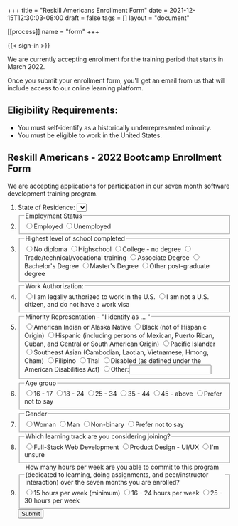 +++
title = "Reskill Americans Enrollment Form"
date = 2021-12-15T12:30:03-08:00
draft = false
tags = []
layout = "document"

[[process]]
name = "form"
+++

{{< sign-in >}}

We are currently accepting enrollment for the training period that starts in March 2022.

Once you submit your enrollment form, you'll get an email from us that will include access to our online learning platform.

## Eligibility Requirements:

- You must self-identify as a historically underrepresented minority.
- You must be eligible to work in the United States.

## Reskill Americans - 2022 Bootcamp Enrollment Form

We are accepting applications for participation in our seven month software development training program.

<form id="enrollment-form">
<ol>

<li><label> State of Residence:
  <select name="state">
    <option value=""></option>
    {{< state-options >}}
  </select>
  </label>
</li>

<li>
  <fieldset><legend>Employment Status</legend>
    <label><input name="employed" type="radio" value="employed">Employed</label>
    <label><input name="employed" type="radio" value="unemployed">Unemployed</label>
  </fieldset>
</li>

<li>
  <fieldset><legend>Highest level of school completed</legend>
    <label><input name="education" type="radio" value="none">No diploma</label>
    <label><input name="education" type="radio" value="highschool">Highschool</label>
    <label><input name="education" type="radio" value="some-college">College - no degree</label>
    <label><input name="education" type="radio" value="technical">Trade/technical/vocational training</label>
    <label><input name="education" type="radio" value="associate">Associate Degree</label>
    <label><input name="education" type="radio" value="bachelors">Bachelor's Degree</label>
    <label><input name="education" type="radio" value="masters">Master's Degree</label>
    <label><input name="education" type="radio" value="post-graduate">Other post-graduate degree</label>
  </fieldset>
</li>

<li>
  <fieldset><legend>Work Authorization:</legend>
    <label><input name="workStatus" type="radio" value="allowed">I am legally authorized to work in the U.S.</label>
    <label><input name="workStatus" type="radio" value="not-allowed">I am not a U.S. citizen, and do not have a work visa</label>
  </fieldset>
</li>

<li>
  <fieldset><legend>Minority Representation - "I identify as ... "</legend>
    <label><input name="ethnicity" type="radio" value="native-american">American Indian or Alaska Native</label>
    <label><input name="ethnicity" type="radio" value="black">Black (not of Hispanic Origin)</label>
    <label><input name="ethnicity" type="radio" value="hispanic">Hispanic (including persons of Mexican, Puerto Rican, Cuban, and Central or South American Origin)</label>
    <label><input name="ethnicity" type="radio" value="pacific-islander">Pacific Islander</label>
    <label><input name="ethnicity" type="radio" value="southeast-asian">Southeast Asian (Cambodian, Laotian, Vietnamese, Hmong, Cham)</label>
    <label><input name="ethnicity" type="radio" value="filipino">Filipino</label>
    <label><input name="ethnicity" type="radio" value="thai">Thai</label>
    <label><input name="ethnicity" type="radio" value="disabled">Disabled (as defined under the American Disabilities Act)</label>
    <label><input name="ethnicity" type="radio" value="other">Other:<input class="other" name="ethnicity-other" type="text"></label>
  </fieldset>
</li>

<li>
  <fieldset><legend>Age group</legend>
    <label><input name="ageGroup" type="radio" value="16-17">16 - 17</label>
    <label><input name="ageGroup" type="radio" value="18-24">18 - 24</label>
    <label><input name="ageGroup" type="radio" value="25-34">25 - 34</label>
    <label><input name="ageGroup" type="radio" value="35-44">35 - 44</label>
    <label><input name="ageGroup" type="radio" value="45-above">45 - above</label>
    <label><input name="ageGroup" type="radio" value="unspecified">Prefer not to say</label>
  </fieldset>
</li>

<li>
  <fieldset><legend>Gender</legend>
    <label><input name="gender" type="radio" value="female">Woman</label>
    <label><input name="gender" type="radio" value="male">Man</label>
    <label><input name="gender" type="radio" value="non-binary">Non-binary</label>
    <label><input name="gender" type="radio" value="unspecified">Prefer not to say</label>
  </fieldset>
</li>

<li>
  <fieldset><legend>Which learning track are you considering joining?</legend>
    <label><input name="track" type="radio" value="full-stack">Full-Stack Web Development</label>
    <label><input name="track" type="radio" value="ui-ux">Product Design - UI/UX</label>
    <label><input name="track" type="radio" value="unsure">I'm unsure</label>
  </fieldset>
</li>

<li>
  <fieldset><legend>How many hours per week are you able to commit to this program (dedicated to learning, doing assignments, and peer/instructor interaction) over the seven months you are enrolled?</legend>
    <label><input name="time-commitment" type="radio" value="15">15 hours per week (minimum)</label>
    <label><input name="time-commitment" type="radio" value="ui-ux">16 - 24 hours per week</label>
    <label><input name="time-commitment" type="radio" value="ui-ux">25 - 30 hours per week</label>
  </fieldset>
</li>

<input type="submit" value="Submit">

</ol>

</form>
